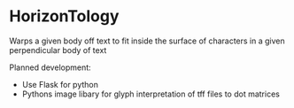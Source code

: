 # HorizonTology
Warps a given body off text to fit inside the surface of characters in a given perpendicular body of text


Planned development: 
* Use Flask for python
* Pythons image libary for glyph interpretation of tff files to dot matrices
